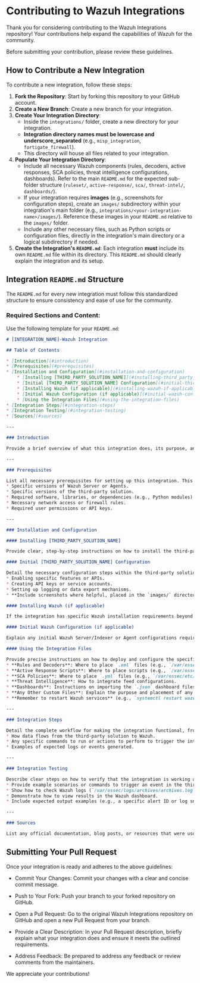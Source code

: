 # Contributing to Wazuh Integrations

Thank you for considering contributing to the Wazuh Integrations repository! Your contributions help expand the capabilities of Wazuh for the community.

Before submitting your contribution, please review these guidelines.

## How to Contribute a New Integration

To contribute a new integration, follow these steps:

1.  **Fork the Repository**: Start by forking this repository to your GitHub account.
2.  **Create a New Branch**: Create a new branch for your integration.
3.  **Create Your Integration Directory**:
    * Inside the `integrations/` folder, create a new directory for your integration.
    * **Integration directory names must be lowercase and underscore_separated** (e.g., `misp_integration`, `fortigate_firewall`).
    * This directory will house all files related to your integration.
4.  **Populate Your Integration Directory**:
    * Include all necessary Wazuh components (rules, decoders, active responses, SCA policies, threat intelligence configurations, dashboards). Refer to the main `README.md` for the expected sub-folder structure (`ruleset/`, `active-response/`, `sca/`, `threat-intel/`, `dashboards/`).
    * If your integration requires **images** (e.g., screenshots for configuration steps), create an `images/` subdirectory within your integration's main folder (e.g., `integrations/<your-integration-name>/images/`). Reference these images in your `README.md` relative to the `images/` folder.
    * Include any other necessary files, such as Python scripts or configuration files, directly in the integration's main directory or a logical subdirectory if needed.
5.  **Create the Integration's `README.md`**: Each integration **must** include its own `README.md` file within its directory. This `README.md` should clearly explain the integration and its setup.

## Integration `README.md` Structure

The `README.md` for every new integration must follow this standardized structure to ensure consistency and ease of use for the community.

### Required Sections and Content:

Use the following template for your `README.md`:

```markdown
# [INTEGRATION_NAME]-Wazuh Integration

## Table of Contents

* [Introduction](#introduction)
* [Prerequisites](#prerequisites)
* [Installation and Configuration](#installation-and-configuration)
    * [Installing [THIRD_PARTY_SOLUTION_NAME]](#installing-third_party_solution_name)
    * [Initial [THIRD_PARTY_SOLUTION_NAME] Configuration](#initial-third_party_solution_name-configuration)
    * [Installing Wazuh (if applicable)](#installing-wazuh-if-applicable)
    * [Initial Wazuh Configuration (if applicable)](#initial-wazuh-configuration-if-applicable)
    * [Using the Integration Files](#using-the-integration-files)
* [Integration Steps](#integration-steps)
* [Integration Testing](#integration-testing)
* [Sources](#sources)

---

### Introduction

Provide a brief overview of what this integration does, its purpose, and how it benefits Wazuh users. Explain the value proposition.

---

### Prerequisites

List all necessary prerequisites for setting up this integration. This may include:
* Specific versions of Wazuh Server or Agents.
* Specific versions of the third-party solution.
* Required software, libraries, or dependencies (e.g., Python modules).
* Necessary network access or firewall rules.
* Required user permissions or API keys.

---

### Installation and Configuration

#### Installing [THIRD_PARTY_SOLUTION_NAME]

Provide clear, step-by-step instructions on how to install the third-party solution if it's not assumed to be pre-existing. Include relevant links to official documentation.

#### Initial [THIRD_PARTY_SOLUTION_NAME] Configuration

Detail the necessary configuration steps within the third-party solution to prepare it for integration with Wazuh. This might include:
* Enabling specific features or APIs.
* Creating API keys or service accounts.
* Setting up logging or data export mechanisms.
* **Include screenshots where helpful, placed in the `images/` directory within your integration folder and linked here.**

#### Installing Wazuh (if applicable)

If the integration has specific Wazuh installation requirements beyond standard setup, detail them here. Otherwise, you can state that a standard Wazuh installation is assumed and provide a link to the official Wazuh documentation.

#### Initial Wazuh Configuration (if applicable)

Explain any initial Wazuh Server/Indexer or Agent configurations required before deploying the integration's files. This could involve enabling modules or specific settings.

#### Using the Integration Files

Provide precise instructions on how to deploy and configure the specific files provided within your integration's directory.
* **Rules and Decoders**: Where to place `.xml` files (e.g., `/var/ossec/etc/rules/`, `/var/ossec/etc/decoders/`), and how to reference them in `ossec.conf`.
* **Active Response Scripts**: Where to place scripts (e.g., `/var/ossec/active-response/bin/`) and how to configure them in `ossec.conf`.
* **SCA Policies**: Where to place `.yml` files (e.g., `/var/ossec/etc/shared/default/`) and how to configure them.
* **Threat Intelligence**: How to integrate feed configurations.
* **Dashboards**: Instructions on importing the `.json` dashboard files into OpenSearch Dashboards or Kibana.
* **Any Other Custom Files**: Explain the purpose and placement of any other files you've included.
* **Remember to restart Wazuh services** (e.g., `systemctl restart wazuh-manager`) after configuration changes.

---

### Integration Steps

Detail the complete workflow for making the integration functional, from end to end. This section bridges the gap between configuration and active operation.
* How data flows from the third-party solution to Wazuh.
* Any specific commands to run or actions to perform to trigger the integration.
* Examples of expected logs or events generated.

---

### Integration Testing

Describe clear steps on how to verify that the integration is working as expected.
* Provide example scenarios or commands to trigger an event in the third-party solution that should be detected by Wazuh.
* Show how to check Wazuh logs (`/var/ossec/logs/archives/archives.log`, `/var/ossec/logs/ossec.log`) for expected alerts or events.
* Demonstrate how to view results in the Wazuh dashboard.
* Include expected output examples (e.g., a specific alert ID or log snippet).

---

### Sources

List any official documentation, blog posts, or resources that were used as references for building this integration. Provide links where possible.

```

## Submitting Your Pull Request

Once your integration is ready and adheres to the above guidelines:

- Commit Your Changes: Commit your changes with a clear and concise commit message.

- Push to Your Fork: Push your branch to your forked repository on GitHub.

- Open a Pull Request: Go to the original Wazuh Integrations repository on GitHub and open a new Pull Request from your branch.

- Provide a Clear Description: In your Pull Request description, briefly explain what your integration does and ensure it meets the outlined requirements.

- Address Feedback: Be prepared to address any feedback or review comments from the maintainers.

We appreciate your contributions!